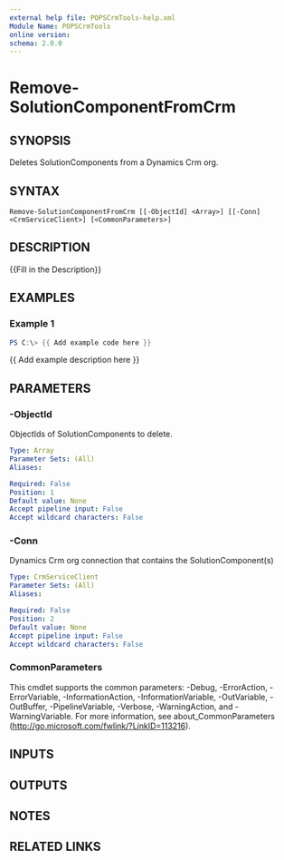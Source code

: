```yaml
---
external help file: POPSCrmTools-help.xml
Module Name: POPSCrmTools
online version:
schema: 2.0.0
---
```


# Remove-SolutionComponentFromCrm

## SYNOPSIS
Deletes SolutionComponents from a Dynamics Crm org.

## SYNTAX

```
Remove-SolutionComponentFromCrm [[-ObjectId] <Array>] [[-Conn] <CrmServiceClient>] [<CommonParameters>]
```

## DESCRIPTION
{{Fill in the Description}}

## EXAMPLES

### Example 1
```powershell
PS C:\> {{ Add example code here }}
```

{{ Add example description here }}

## PARAMETERS

### -ObjectId
ObjectIds of SolutionComponents to delete.

```yaml
Type: Array
Parameter Sets: (All)
Aliases:

Required: False
Position: 1
Default value: None
Accept pipeline input: False
Accept wildcard characters: False
```

### -Conn
Dynamics Crm org connection that contains the SolutionComponent(s)

```yaml
Type: CrmServiceClient
Parameter Sets: (All)
Aliases:

Required: False
Position: 2
Default value: None
Accept pipeline input: False
Accept wildcard characters: False
```

### CommonParameters
This cmdlet supports the common parameters: -Debug, -ErrorAction, -ErrorVariable, -InformationAction, -InformationVariable, -OutVariable, -OutBuffer, -PipelineVariable, -Verbose, -WarningAction, and -WarningVariable.
For more information, see about_CommonParameters (http://go.microsoft.com/fwlink/?LinkID=113216).

## INPUTS

## OUTPUTS

## NOTES

## RELATED LINKS
